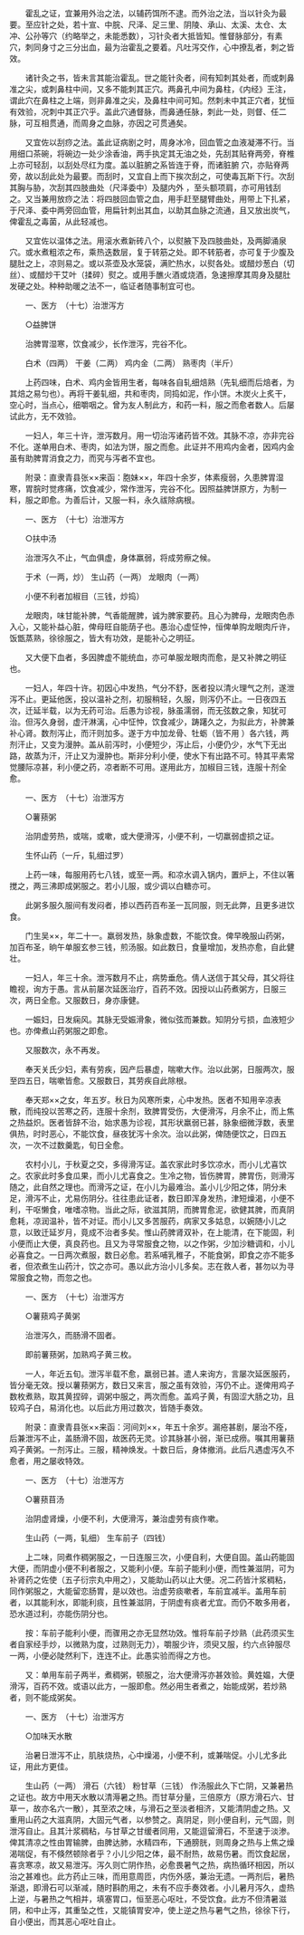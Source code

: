 <!-- { "loadSidebar": true } -->
　　霍乱之证，宜兼用外治之法，以辅药饵所不逮。而外治之法，当以针灸为最要。至应针之处，若十宣、中脘、尺泽、足三里、阴陵、承山、太溪、太仓、太冲、公孙等穴（约略举之，未能悉数），习针灸者大抵皆知。惟督脉部分，有素 穴，刺同身寸之三分出血，最为治霍乱之要着。凡吐泻交作，心中撩乱者，刺之皆效。

　　诸针灸之书，皆未言其能治霍乱。世之能针灸者，间有知刺其处者，而或刺鼻准之尖，或刺鼻柱中间，又多不能刺其正穴。两鼻孔中间为鼻柱，《内经》王注，谓此穴在鼻柱之上端，则非鼻准之尖，及鼻柱中间可知。然刺未中其正穴者，犹恒有效验，况刺中其正穴乎。盖此穴通督脉，而鼻通任脉，刺此一处，则督、任二脉，可互相贯通，而周身之血脉，亦因之可贯通矣。

　　又宜佐以刮痧之法。盖此证病剧之时，周身冰冷，回血管之血液凝滞不行。当用细口茶碗，将碗边一处少涂香油，两手执定其无油之处，先刮其贴脊两旁，脊椎上亦可轻刮，以刮处尽红为度。盖以脏腑之系皆连于脊，而诸脏腑 穴，亦贴脊两旁，故以刮此处为最要。而刮时，又宜自上而下挨次刮之，可使毒瓦斯下行。次刮其胸与胁，次刮其四肢曲处（尺泽委中）及腿内外 ，至头额项肩，亦可用钱刮之。又当兼用放痧之法：将四肢回血管之血，用手赶至腿臂曲处，用带上下扎紧，于尺泽、委中两旁回血管，用扁针刺出其血，以助其血脉之流通，且又放出炭气，俾霍乱之毒菌，从此轻减也。

　　又宜佐以温体之法。用滚水煮新砖八个，以熨腋下及四肢曲处，及两脚涌泉穴。或水煮粗浓之布，乘热迭数层，复于转筋之处。即不转筋者，亦可复于少腹及腿肚之上，凉则易之。或以茶壶及水笼袋，满贮热水，以熨各处。或醋炒葱白（切丝）、或醋炒干艾叶（揉碎）熨之。或用手醮火酒或烧酒，急速擦摩其周身及腿肚发硬之处。种种助暖之法不一，临证者随事制宜可也。

　　一、医方　（十七）治泄泻方

　　○益脾饼

　　治脾胃湿寒，饮食减少，长作泄泻，完谷不化。

　　白术（四两） 干姜（二两） 鸡内金（二两） 熟枣肉（半斤）

　　上药四味，白术、鸡内金皆用生者，每味各自轧细焙熟（先轧细而后焙者，为其焙之易匀也）。再将干姜轧细，共和枣肉，同捣如泥，作小饼。木炭火上炙干，空心时，当点心，细嚼咽之。曾为友人制此方，和药一料，服之而愈者数人。后屡试此方，无不效验。

　　一妇人，年三十许，泄泻数月。用一切治泻诸药皆不效。其脉不凉，亦非完谷不化。遂单用白术、枣肉，如法为饼，服之而愈。此证并不用鸡内金者，因鸡内金虽有助脾胃消食之力，而究与泻者不宜也。

　　附录：直隶青县张××来函：胞妹××，年四十余岁，体素瘦弱，久患脾胃湿寒，胃脘时觉疼痛，饮食减少，常作泄泻，完谷不化。因照益脾饼原方，为制一料，服之即愈。为善后计，又服一料，永久祓除病根。

　　一、医方　（十七）治泄泻方

　　○扶中汤

　　治泄泻久不止，气血俱虚，身体羸弱，将成劳瘵之候。

　　于术（一两，炒） 生山药（一两） 龙眼肉（一两）

　　小便不利者加椒目（三钱，炒捣）

　　龙眼肉，味甘能补脾，气香能醒脾，诚为脾家要药。且心为脾母，龙眼肉色赤入心，又能补益心脏，俾母旺自能荫子也。愚治心虚怔忡，恒俾单购龙眼肉斤许，饭甑蒸熟，徐徐服之，皆大有功效，是能补心之明征。

　　又大便下血者，多因脾虚不能统血，亦可单服龙眼肉而愈，是又补脾之明征也。

　　一妇人，年四十许。初因心中发热，气分不舒，医者投以清火理气之剂，遂泄泻不止。更延他医，投以温补之剂，初服稍轻，久服，则泻仍不止。一日夜四五次，迁延半载，以为无药可治。后愚为诊视，脉虽濡弱，而无弦数之象，知犹可治。但泻久身弱，虚汗淋漓，心中怔忡，饮食减少，踌躇久之，为拟此方，补脾兼补心肾。数剂泻止，而汗则加多。遂于方中加龙骨、牡蛎（皆不用 ）各六钱，两剂汗止，又变为漫肿。盖从前泻时，小便短少，泻止后，小便仍少，水气下无出路，故蒸为汗，汗止又为漫肿也。斯非分利小便，使水下有出路不可。特其平素常觉腰际凉甚，利小便之药，凉者断不可用。遂用此方，加椒目三钱，连服十剂全愈。

　　一、医方　（十七）治泄泻方

　　○薯蓣粥

　　治阴虚劳热，或喘，或嗽，或大便滑泻，小便不利，一切羸弱虚损之证。

　　生怀山药（一斤，轧细过罗）

　　上药一味，每服用药七八钱，或至一两。和凉水调入锅内，置炉上，不住以箸搅之，两三沸即成粥服之。若小儿服，或少调以白糖亦可。

　　此粥多服久服间有发闷者，掺以西药百布圣一瓦同服，则无此弊，且更多进饮食。

　　门生吴××，年二十一。羸弱发热，脉象虚数，不能饮食。俾早晚服山药粥，加百布圣，晌午单服玄参三钱，煎汤服。如此数日，食量增加，发热亦愈，自此健壮。

　　一妇人，年三十余。泄泻数月不止，病势垂危。倩人送信于其父母，其父将往瞻视，询方于愚。言从前屡次延医治疗，百药不效。因授以山药煮粥方，日服三次，两日全愈。又服数日，身亦康健。

　　一娠妇，日发痫风。其脉无受娠滑象，微似弦而兼数。知阴分亏损，血液短少也。亦俾煮山药粥服之即愈。

　　又服数次，永不再发。

　　奉天关氏少妇，素有劳疾，因产后暴虚，喘嗽大作。治以此粥，日服两次，服至四五日，喘嗽皆愈。又服数日，其劳疾自此除根。

　　奉天郑××之女，年五岁。秋日为风寒所束，心中发热。医者不知用辛凉表散，而纯投以苦寒之药，连服十余剂，致脾胃受伤，大便滑泻，月余不止，而上焦之热益炽。医者皆辞不治，始求愚为诊视，其形状羸弱已甚，脉象细微浮数，表里俱热，时时恶心，不能饮食，昼夜犹泻十余次。治以此粥，俾随便饮之，日四五次，一次不过数羹匙，旬日全愈。

　　农村小儿，于秋夏之交，多得滑泻证。盖农家此时多饮凉水，而小儿尤喜饮之。农家此时多食瓜果，而小儿尤喜食之。生冷之物，皆伤脾胃，脾胃伤，则滑泻随之，此自然之理也。而滑泻之证，在小儿为最难治。盖小儿少阳之体，阴分未足，滑泻不止，尤易伤阴分。往往患此证者，数日即浑身发热，津短燥渴，小便不利，干呕懒食，唯嗜凉物。当此之际，欲滋其阴，而脾胃愈泥，欲健其脾，而真阴愈耗，凉润温补，皆不对证。而小儿又多苦服药，病家又多姑息，以婉随小儿之意，以致迁延岁月，竟成不治者多矣。惟山药脾肾双补，在上能清，在下能固，利小便而止大便，真良药也。且又为寻常服食之物，以之作粥，少加沙糖调和，小儿必喜食之。一日两次煮服，数日必愈。若系哺乳稚子，不能食粥，即食之亦不能多者，但浓煮生山药汁，饮之亦可。愚以此方治小儿多矣。志在救人者，甚勿以为寻常服食之物，而忽之也。

　　一、医方　（十七）治泄泻方

　　○薯蓣鸡子黄粥

　　治泄泻久，而肠滑不固者。

　　即前薯蓣粥，加熟鸡子黄三枚。

　　一人，年近五旬。泄泻半载不愈，羸弱已甚。遣人来询方，言屡次延医服药，皆分毫无效。授以薯蓣粥方，数日又来言，服之虽有效验，泻仍不止。遂俾用鸡子数枚煮熟，取其黄捏碎，调粥中服之，两次而愈。盖鸡子黄，有固涩大肠之功，且较鸡子白，易消化也。以后此方用过数次，皆随手奏效。

　　附录：直隶青县张××来函：河间刘××，年五十余岁。漏疮甚剧，屡治不痊，后兼泄泻不止，盖肠滑不固，故医药无灵。诊其脉甚小弱，渐已成痨。嘱其用薯蓣鸡子黄粥。一剂泻止。三服，精神焕发。十数日后，身体撤消。此后凡遇虚泻久不愈者，用之屡收特效。

　　一、医方　（十七）治泄泻方

　　○薯蓣苜汤

　　治阴虚肾燥，小便不利，大便滑泻，兼治虚劳有痰作嗽。

　　生山药（一两，轧细） 生车前子（四钱）

　　上二味，同煮作稠粥服之，一日连服三次，小便自利，大便自固。盖山药能固大便，而阴虚小便不利者服之，又能利小便。车前子能利小便，而性兼滋阴，可为补肾药之佐使（五子衍宗丸中用之），又能助山药以止大便。况二药皆汁浆稠粘，同作粥服之，大能留恋肠胃，是以效也。治虚劳痰嗽者，车前宜减半。盖用车前者，以其能利水，即能利痰，且性兼滋阴，于阴虚有痰者尤宜。而仍不敢多用者，恐水道过利，亦能伤阴分也。

　　按：车前子能利小便，而骤用之亦无显然功效。惟将车前子炒熟（此药须买生者自家经手炒，以微熟为度，过熟则无力），嚼服少许，须臾又服，约六点钟服尽一两，小便必陡然利下，连连不止。此愚实验而得之方也。

　　又：单用车前子两半，煮稠粥，顿服之，治大便滑泻亦甚效验。黄姓媪，大便滑泻，百药不效。或语以此方，一服即愈。然必用生者煮之，始能成粥，若炒熟者，则不能成粥矣。

　　一、医方　（十七）治泄泻方

　　○加味天水散

　　治暑日泄泻不止，肌肤烧热，心中燥渴，小便不利，或兼喘促。小儿尤多此证，用此方更佳。

　　生山药（一两） 滑石（六钱） 粉甘草（三钱） 作汤服此久下亡阴，又兼暑热之证也。故方中用天水散以清溽暑之热。而甘草分量，三倍原方（原方滑石六、甘草一，故亦名六一散），其至浓之味，与滑石之至淡者相济，又能清阴虚之热。又重用山药之大滋真阴，大固元气者，以参赞之。真阴足，则小便自利，元气固，则泄泻自止。且其汁浆稠粘，与甘草之甘缓者同用，又能逗留滑石，不至速于淡渗。俾其清凉之性由胃输脾，由脾达肺，水精四布，下通膀胱，则周身之热与上焦之燥渴喘促，有不倏然顿除者乎？小儿少阳之体，最不耐热，故易伤暑。而饮食起居，喜贪寒凉，故又易泄泻。泻久则亡阴作热，必愈畏暑气之热，病热循环相因，所以治之甚难也。此方药止三味，而用意周匝，内伤外感，兼治无遗。一两剂后，暑热渐退，即滑石可以渐减，随时斟酌用之，未有不应手奏效者。小儿暑月泻久，虚热上逆，与暑热之气相并，填塞胃口，恒至恶心呕吐，不受饮食。此方不但清暑滋阴，和中止泻，其重坠之性，又能镇胃安冲，使上逆之热与暑气之热，徐徐下行，自小便出，而其恶心呕吐自止。

